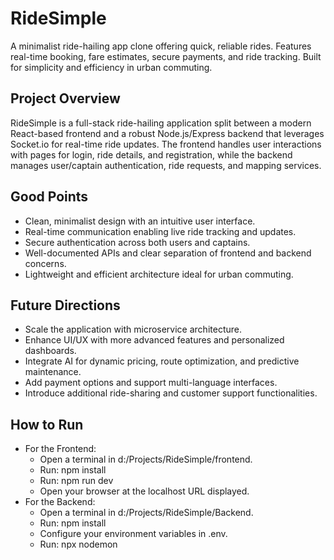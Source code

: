 # RideSimple
A minimalist ride-hailing app clone offering quick, reliable rides. Features real-time booking, fare estimates, secure payments, and ride tracking. Built for simplicity and efficiency in urban commuting.

## Project Overview
RideSimple is a full-stack ride-hailing application split between a modern React-based frontend and a robust Node.js/Express backend that leverages Socket.io for real-time ride updates. The frontend handles user interactions with pages for login, ride details, and registration, while the backend manages user/captain authentication, ride requests, and mapping services.

## Good Points
- Clean, minimalist design with an intuitive user interface.
- Real-time communication enabling live ride tracking and updates.
- Secure authentication across both users and captains.
- Well-documented APIs and clear separation of frontend and backend concerns.
- Lightweight and efficient architecture ideal for urban commuting.

## Future Directions
- Scale the application with microservice architecture.
- Enhance UI/UX with more advanced features and personalized dashboards.
- Integrate AI for dynamic pricing, route optimization, and predictive maintenance.
- Add payment options and support multi-language interfaces.
- Introduce additional ride-sharing and customer support functionalities.

## How to Run
- For the Frontend:
  - Open a terminal in d:/Projects/RideSimple/frontend.
  - Run: npm install
  - Run: npm run dev
  - Open your browser at the localhost URL displayed.
- For the Backend:
  - Open a terminal in d:/Projects/RideSimple/Backend.
  - Run: npm install
  - Configure your environment variables in .env.
  - Run: npx nodemon
